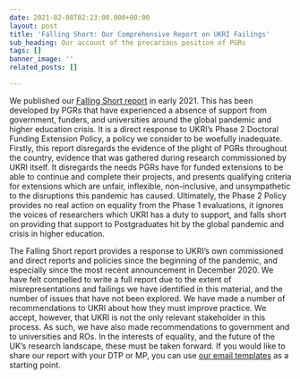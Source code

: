 ```yaml
---
date: 2021-02-08T02:23:00.000+00:00
layout: post
title: 'Falling Short: Our Comprehensive Report on UKRI Failings'
sub_heading: Our account of the precarious position of PGRs
tags: []
banner_image: ''
related_posts: []

---
```

We published our [Falling Short report](https://drive.google.com/file/d/1-6sBsboTyQ820axeJIFd8S4a2AOgSS5K/view) in early 2021. This has been developed by PGRs that have experienced a absence of support from government, funders, and universities around the global pandemic and higher education crisis. It is a direct response to UKRI’s Phase 2 Doctoral Funding Extension Policy, a policy we consider to be woefully inadequate. Firstly, this report disregards the evidence of the plight of PGRs throughout the country, evidence that was gathered during research commissioned by UKRI itself. It disregards the needs PGRs have for funded extensions to be able to continue and complete their projects, and presents qualifying criteria for extensions which are unfair, inflexible, non-inclusive, and unsympathetic to the disruptions this pandemic has caused. Ultimately, the Phase 2 Policy provides no real action on equality from the Phase 1 evaluations, it ignores the voices of researchers which UKRI has a duty to support, and falls short on providing that support to Postgraduates hit by the global pandemic and crisis in higher education.

The Falling Short report provides a response to UKRI’s own commissioned and direct reports and policies since the beginning of the pandemic, and especially since the most recent announcement in December 2020. We have felt compelled to write a full report due to the extent of misrepresentations and failings we have identified in this material, and the number of issues that have not been explored. We have made a number of recommendations to UKRI about how they must improve practice. We accept, however, that UKRI is not the only relevant stakeholder in this process. As such, we have also made recommendations to government and to universities and ROs. In the interests of equality, and the future of the UK’s research landscape, these must be taken forward. If you would like to share our report with your DTP or MP, you can use [our email templates]() as a starting point.
